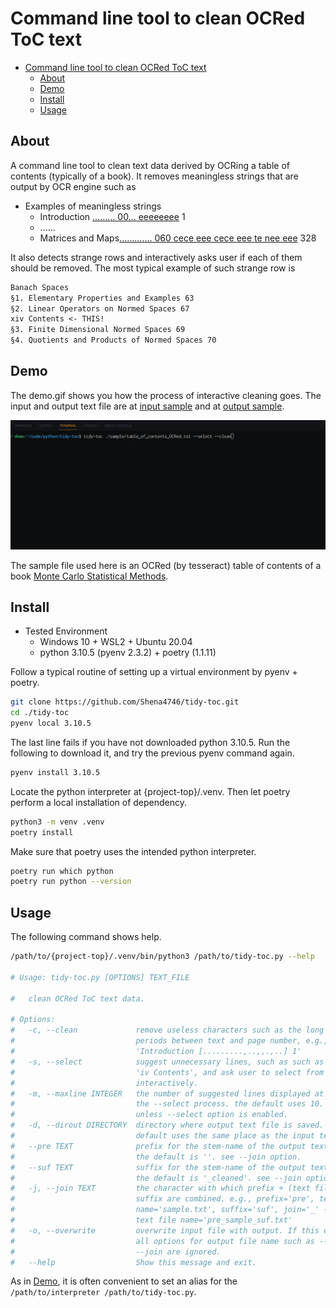 # Command line tool to clean OCRed ToC text

- [Command line tool to clean OCRed ToC text](#command-line-tool-to-clean-ocred-toc-text)
    - [About](#about)
    - [Demo](#demo)
    - [Install](#install)
    - [Usage](#usage)

## About

A command line tool to clean text data derived by OCRing a table of contents (typically of a book).
It removes meaningless strings that are output by OCR engine such as

- Examples of meaningless strings
  - Introduction <u>......... 00... eeeeeeee</u> 1
  - ......
  - Matrices and Maps<u>............. 060 cece eee cece eee te nee eee</u> 328

It also detects strange rows and interactively asks user if each of them should be removed.
The most typical example of such strange row is

```txt
Banach Spaces
§1. Elementary Properties and Examples 63
§2. Linear Operators on Normed Spaces 67
xiv Contents <- THIS!
§3. Finite Dimensional Normed Spaces 69
§4. Quotients and Products of Normed Spaces 70
```

## Demo

The demo.gif shows you how the process of interactive cleaning goes.
The input and output text file are at [input sample](/sample/table_of_contents_OCRed.txt) and at [output sample](/sample/table_of_contents_OCRed_cleaned.txt).

<img src="sample/demo.gif" width="800">

The sample file used here is an OCRed (by tesseract) table of contents of a book [Monte Carlo Statistical Methods](https://link.springer.com/book/10.1007/978-1-4757-4145-2).

## Install

- Tested Environment
  - Windows 10 + WSL2 + Ubuntu 20.04
  - python 3.10.5 (pyenv 2.3.2) + poetry (1.1.11)

Follow a typical routine of setting up a virtual environment by pyenv + poetry.

```bash
git clone https://github.com/Shena4746/tidy-toc.git
cd ./tidy-toc
pyenv local 3.10.5
```

The last line fails if you have not downloaded python 3.10.5. Run the following to download it, and try the previous pyenv command again.

```bash
pyenv install 3.10.5
```

Locate the python interpreter at {project-top}/.venv. Then let poetry perform a local installation of dependency.

```bash
python3 -m venv .venv
poetry install
```

Make sure that poetry uses the intended python interpreter.

```bash
poetry run which python
poetry run python --version
```

## Usage

The following command shows help.

```bash
/path/to/{project-top}/.venv/bin/python3 /path/to/tidy-toc.py --help

# Usage: tidy-toc.py [OPTIONS] TEXT_FILE

#   clean OCRed ToC text data.

# Options:
#   -c, --clean             remove useless characters such as the long series of
#                           periods between text and page number, e.g.,
#                           'Introduction [.........,..,,.,..] 1'
#   -s, --select            suggest unnecessary lines, such as such as 'xii',
#                           'iv Contents', and ask user to select from them
#                           interactively.
#   -m, --maxline INTEGER   the number of suggested lines displayed at once in
#                           the --select process. the default uses 10. ignored
#                           unless --select option is enabled.
#   -d, --dirout DIRECTORY  directory where output text file is saved. the
#                           default uses the same place as the input text file.
#   --pre TEXT              prefix for the stem-name of the output text file.
#                           the default is ''. see --join option.
#   --suf TEXT              suffix for the stem-name of the output text file.
#                           the default is '_cleaned'. see --join option.
#   -j, --join TEXT         the character with which prefix + (text file name) +
#                           suffix are combined. e.g., prefix='pre', text file
#                           name='sample.txt', suffix='suf', join='_' -> output
#                           text file name='pre_sample_suf.txt'
#   -o, --overwrite         overwrite input file with output. If this enabled,
#                           all options for output file name such as --pre and
#                           --join are ignored.
#   --help                  Show this message and exit.
```

As in [Demo](#demo), it is often convenient to set an alias for the `/path/to/interpreter /path/to/tidy-toc.py`.
